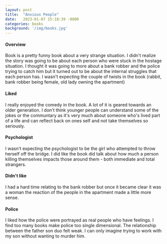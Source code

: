 ```yaml
---
layout: post
title:  "Anxious People"
date:   2023-01-07 15:18:39 -0800
categories: books 
background: '/img/books.jpg'
---
```

#### Overview
Book is a pretty funny book about a very strange situation.  I didn't realize the story was going to be about each person who were stuck in the hostage situation.  I thought it was going to more about a bank robber and the police trying to catch him but it turned out to be about the internal struggles that each person has.  I wasn't expecting the couple of twists in the book (rabbit, bank robber being female, old lady owning the apartment)

#### Liked
I really enjoyed the comedy in the book.  A lot of it is geared towards an older generation.  I don't think younger people can understand some of the jokes or the communtary as it's very much about someone who's lived part of a life and can reflect back on ones self and not take themselves so seriously.

#### Psychologist
I wasn't expecting the psychologist to be the girl who attempted to throw herself off the bridge.  I did like the book did talk about how much a person killing themselves impacts those around them - both immediate and total strangers.

#### Didn't like
I had a hard time relating to the bank robber but once it became clear it was a woman the reaction of the people in the apartment made a little more sense.

#### Police
I liked how the police were portrayed as real people who have feelings.  I find too many books make police too single dimensional.  The relationship between the father son duo felt weak.  I can only imagine trying to work with my son without wanting to murder him.
